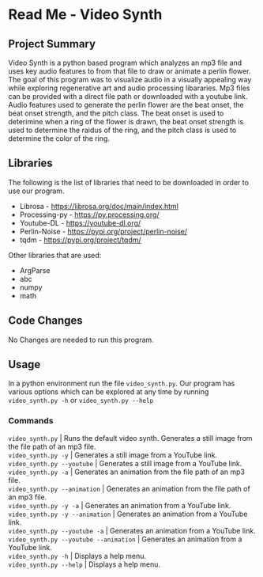 # Read Me - Video Synth

## Project Summary
Video Synth is a python based program which analyzes an mp3 file and uses key audio features to from that file to draw or animate a perlin flower. The goal of this program was to visualize audio in a visually appealing way while exploring regenerative art and audio processing libararies. Mp3 files can be provided with a direct file path or downloaded with a youtube link. Audio features used to generate the perlin flower are the beat onset, the beat onset strength, and the pitch class. The beat onset is used to deterimine when a ring of the flower is drawn, the beat onset strength is used to determine the raidus of the ring, and the pitch class is used to determine the color of the ring.

## Libraries
The following is the list of libraries that need to be downloaded in order to use our program.
* Librosa - https://librosa.org/doc/main/index.html
* Processing-py - https://py.processing.org/
* Youtube-DL - https://youtube-dl.org/
* Perlin-Noise - https://pypi.org/project/perlin-noise/
* tqdm - https://pypi.org/project/tqdm/

Other libraries that are used:
* ArgParse
* abc
* numpy
* math

## Code Changes
No Changes are needed to run this program.  

## Usage
In a python environment run the file `video_synth.py`.
Our program has various options which can be explored at any time by running `video_synth.py -h` or `video_synth.py --help`

### Commands

`video_synth.py` | Runs the default video synth. Generates a still image from the file path of an mp3 file.  
`video_synth.py -y` | Generates a still image from a YouTube link.  
`video_synth.py --youtube` | Generates a still image from a YouTube link.  
`video_synth.py -a` | Generates an animation from the file path of an mp3 file.  
`video_synth.py --animation` | Generates an animation from the file path of an mp3 file.  
`video_synth.py -y -a` | Generates an animation from a YouTube link.  
`video_synth.py -y --animation` | Generates an animation from a YouTube link.  
`video_synth.py --youtube -a` | Generates an animation from a YouTube link.  
`video_synth.py --youtube --animation` | Generates an animation from a YouTube link.  
`video_synth.py -h` | Displays a help menu.  
`video_synth.py --help` | Displays a help menu.  
